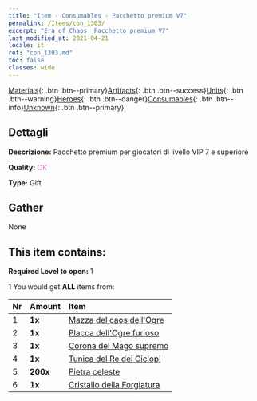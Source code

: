 ```yaml
---
title: "Item - Consumables - Pacchetto premium V7"
permalink: /Items/con_1303/
excerpt: "Era of Chaos  Pacchetto premium V7"
last_modified_at: 2021-04-21
locale: it
ref: "con_1303.md"
toc: false
classes: wide
---
```

 [Materials](/it/Items/){: .btn .btn--primary}[Artifacts](/it/Items/Artifacts/){: .btn .btn--success}[Units](/it/Items/Units/){: .btn .btn--warning}[Heroes](/it/Items/Heroes/){: .btn .btn--danger}[Consumables](/it/Items/Consumables/){: .btn .btn--info}[Unknown](/it/Items/Unknown/){: .btn .btn--primary}

## Dettagli
 **Descrizione:** Pacchetto premium per giocatori di livello VIP 7 e superiore

 **Quality:** <span style="color: #DA70D6">OK</span>

 **Type:** Gift

## Gather

  None

## This item contains:

 **Required Level to open:** 1

 1 You would get **ALL** items  from:

  | Nr | Amount |     Item    |
  |:---|:-------|:------------|
  | 1 |  **1x** | [Mazza del caos dell'Ogre](/it/Items/art_125/) |  | 
  | 2 |  **1x** | [Placca dell'Ogre furioso](/it/Items/art_126/) |  | 
  | 3 |  **1x** | [Corona del Mago supremo](/it/Items/art_127/) |  | 
  | 4 |  **1x** | [Tunica del Re dei Ciclopi](/it/Items/art_128/) |  | 
  | 5 |  **200x** | [Pietra celeste](/it/Items/art_188/) |  | 
  | 6 |  **1x** | [Cristallo della Forgiatura](/it/Items/art_189/) |  | 
